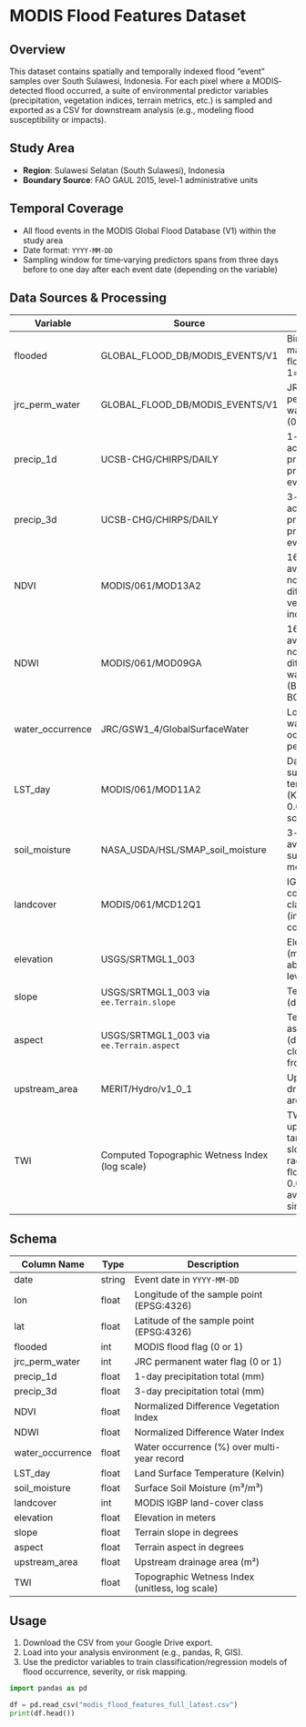 # MODIS Flood Features Dataset

## Overview
This dataset contains spatially and temporally indexed flood “event” samples over South Sulawesi, Indonesia. For each pixel where a MODIS‐detected flood occurred, a suite of environmental predictor variables (precipitation, vegetation indices, terrain metrics, etc.) is sampled and exported as a CSV for downstream analysis (e.g., modeling flood susceptibility or impacts).

## Study Area
- **Region**: Sulawesi Selatan (South Sulawesi), Indonesia  
- **Boundary Source**: FAO GAUL 2015, level-1 administrative units

## Temporal Coverage
- All flood events in the MODIS Global Flood Database (V1) within the study area  
- Date format: `YYYY-MM-DD`  
- Sampling window for time‐varying predictors spans from three days before to one day after each event date (depending on the variable)

## Data Sources & Processing
| Variable            | Source                                       | Notes                                                                                 |
|---------------------|----------------------------------------------|---------------------------------------------------------------------------------------|
| flooded             | GLOBAL_FLOOD_DB/MODIS_EVENTS/V1              | Binary flood mask (0=no flood, 1=flood)                                              |
| jrc_perm_water      | GLOBAL_FLOOD_DB/MODIS_EVENTS/V1              | JRC permanent water mask (0/1)                                                        |
| precip_1d           | UCSB-CHG/CHIRPS/DAILY                        | 1-day accumulated precipitation preceding event                                       |
| precip_3d           | UCSB-CHG/CHIRPS/DAILY                        | 3-day accumulated precipitation preceding event                                       |
| NDVI                | MODIS/061/MOD13A2                            | 16-day average normalized difference vegetation index                                 |
| NDWI                | MODIS/061/MOD09GA                            | 16-day average normalized difference water index (B02 vs. B04)                         |
| water_occurrence    | JRC/GSW1_4/GlobalSurfaceWater                | Long-term water occurrence percentage                                                |
| LST_day             | MODIS/061/MOD11A2                            | Daytime land surface temperature (Kelvin × 0.02 scaling)                              |
| soil_moisture       | NASA_USDA/HSL/SMAP_soil_moisture             | 3-day average surface soil moisture                                                   |
| landcover           | MODIS/061/MCD12Q1                            | IGBP land-cover classification (integer codes 1–17)                                   |
| elevation           | USGS/SRTMGL1_003                             | Elevation (meters above sea level)                                                   |
| slope               | USGS/SRTMGL1_003 via `ee.Terrain.slope`      | Terrain slope (degrees)                                                               |
| aspect              | USGS/SRTMGL1_003 via `ee.Terrain.aspect`     | Terrain aspect (degrees clockwise from north)                                         |
| upstream_area       | MERIT/Hydro/v1_0_1                           | Upstream drainage area (m²)                                                           |
| TWI                 | Computed Topographic Wetness Index (log scale) | TWI = ln( ups / tan(slope) ), slope in radians, floor at 0.001 to avoid singularities  |

## Schema
| Column Name      | Type    | Description                                                           |
|------------------|---------|-----------------------------------------------------------------------|
| date             | string  | Event date in `YYYY-MM-DD`                                            |
| lon              | float   | Longitude of the sample point (EPSG:4326)                             |
| lat              | float   | Latitude of the sample point (EPSG:4326)                              |
| flooded          | int     | MODIS flood flag (0 or 1)                                             |
| jrc_perm_water   | int     | JRC permanent water flag (0 or 1)                                     |
| precip_1d        | float   | 1-day precipitation total (mm)                                        |
| precip_3d        | float   | 3-day precipitation total (mm)                                        |
| NDVI             | float   | Normalized Difference Vegetation Index                                |
| NDWI             | float   | Normalized Difference Water Index                                     |
| water_occurrence | float   | Water occurrence (%) over multi-year record                           |
| LST_day          | float   | Land Surface Temperature (Kelvin)                                     |
| soil_moisture    | float   | Surface Soil Moisture (m³/m³)                                         |
| landcover        | int     | MODIS IGBP land-cover class                                           |
| elevation        | float   | Elevation in meters                                                  |
| slope            | float   | Terrain slope in degrees                                             |
| aspect           | float   | Terrain aspect in degrees                                            |
| upstream_area    | float   | Upstream drainage area (m²)                                           |
| TWI              | float   | Topographic Wetness Index (unitless, log scale)                       |

## Usage
1. Download the CSV from your Google Drive export.  
2. Load into your analysis environment (e.g., pandas, R, GIS).  
3. Use the predictor variables to train classification/regression models of flood occurrence, severity, or risk mapping.

```python
import pandas as pd

df = pd.read_csv("modis_flood_features_full_latest.csv")
print(df.head())